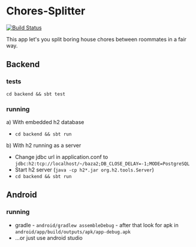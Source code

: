 # Chores-Splitter

[![Build Status](https://travis-ci.org/JakubDziworski/Chores-Splitter.svg?branch=master)](https://travis-ci.org/JakubDziworski/Chores-Splitter)

This app let's you split boring house chores between roommates in a fair way.

## Backend
### tests
`cd backend && sbt test`

### running
a) With embedded h2 database
* `cd backend && sbt run`

b) With h2 running as a server
* Change jdbc url in application.conf to `jdbc:h2:tcp://localhost/~/baza2;DB_CLOSE_DELAY=-1;MODE=PostgreSQL`
* Start h2 server (`java -cp h2*.jar org.h2.tools.Server`)
* `cd backend && sbt run`

## Android
### running
* gradle - `android/gradlew assembleDebug` - after that look for apk in `android/app/build/outputs/apk/app-debug.apk`
* ...or just use android studio
